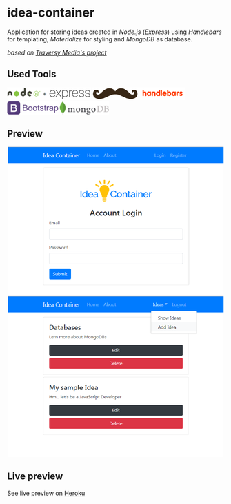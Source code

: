 # idea-container
Application for storing ideas created in *Node.js* (*Express*) using *Handlebars* for templating, *Materialize* for styling and *MongoDB* as database.

*based on [Traversy Media's project](https://www.udemy.com/nodejs-express-mongodb-dev-to-deployment/)*

## Used Tools
<img src="https://raw.githubusercontent.com/ArkejGit/idea-container/master/img/node-plus-express-logo.png" height="30"/>
<img src="https://raw.githubusercontent.com/ArkejGit/idea-container/master/img/handlebars-logo.png" height="30"/>
<img src="https://raw.githubusercontent.com/ArkejGit/idea-container/master/img/bootstrap-logo.png" height="30"/>
<img src="https://raw.githubusercontent.com/ArkejGit/idea-container/master/img/mongodb-logo.jpg" height="30"/>

## Preview
<p align="center">
  <img src="https://raw.githubusercontent.com/ArkejGit/idea-container/master/img/idea-container-preview-1.png" width="500"/>
  <img src="https://raw.githubusercontent.com/ArkejGit/idea-container/master/img/idea-container-preview-2.png" width="500"/>
</p>

## Live preview
See live preview on [Heroku](https://radiant-brook-36493.herokuapp.com/)
